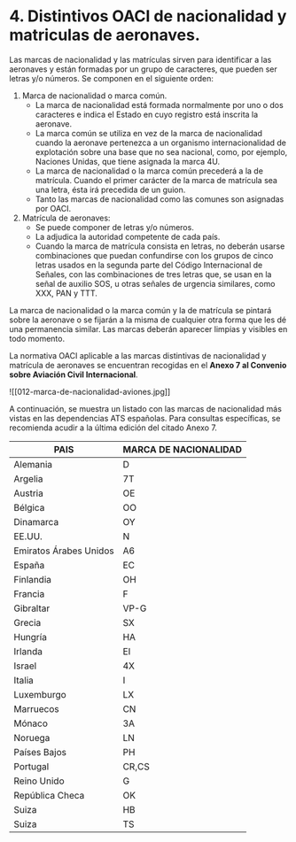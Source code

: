 
# 4. Distintivos OACI de nacionalidad y matriculas de aeronaves.

Las marcas de nacionalidad y las matrículas sirven para identificar a las aeronaves y están formadas por un grupo de caracteres, que pueden ser letras y/o números. Se componen en el siguiente orden:

1. Marca de nacionalidad o marca común.
	- La marca de nacionalidad está formada normalmente por uno o dos caracteres e indica el Estado en cuyo registro está inscrita la aeronave.
	- La marca común se utiliza en vez de la marca de nacionalidad cuando la aeronave pertenezca a un organismo internacionalidad de explotación sobre una base que no sea nacional, como, por ejemplo, Naciones Unidas, que tiene asignada la marca 4U.
	- La marca de nacionalidad o la marca común precederá a la de matrícula. Cuando el primer carácter de la marca de matrícula sea una letra, ésta irá precedida de un guion.
	- Tanto las marcas de nacionalidad como las comunes son asignadas por OACI.
2. Matrícula de aeronaves:
	- Se puede componer de letras y/o números.
	- La adjudica la autoridad competente de cada país.
	- Cuando la marca de matrícula consista en letras, no deberán usarse combinaciones que puedan confundirse con los grupos de cinco letras usados en la segunda parte del Código Internacional de Señales, con las combinaciones de tres letras que, se usan en la señal de auxilio SOS, u otras señales de urgencia similares, como XXX, PAN y TTT.

La marca de nacionalidad o la marca común y la de matrícula se pintará sobre la aeronave o se fijarán a la misma de cualquier otra forma que les dé una permanencia similar. Las marcas deberán aparecer limpias y visibles en todo momento.

La normativa OACI aplicable a las marcas distintivas de nacionalidad y matrícula de aeronaves se encuentran recogidas en el **Anexo 7 al Convenio sobre Aviación Civil Internacional**.

![[012-marca-de-nacionalidad-aviones.jpg]]

A continuación, se muestra un listado con las marcas de nacionalidad más vistas en las dependencias ATS españolas. Para consultas específicas, se recomienda acudir a la última edición del citado Anexo 7.

| PAIS                   | MARCA DE NACIONALIDAD |
| ---------------------- | --------------------- |
| Alemania               | D                     |
| Argelia                | 7T                    |
| Austria                | OE                    |
| Bélgica                | OO                    |
| Dinamarca              | OY                    |
| EE.UU.                 | N                     |
| Emiratos Árabes Unidos | A6                    |
| España                 | EC                    |
| Finlandia              | OH                    |
| Francia                | F                     |
| Gibraltar              | VP-G                  |
| Grecia                 | SX                    |
| Hungría                | HA                    |
| Irlanda                | EI                    |
| Israel                 | 4X                    |
| Italia                 | I                     |
| Luxemburgo             | LX                    |
| Marruecos              | CN                    |
| Mónaco                 | 3A                    |
| Noruega                | LN                    |
| Países Bajos           | PH                    |
| Portugal               | CR,CS                 |
| Reino Unido            | G                     |
| República Checa        | OK                    |
| Suiza                  | HB                    |
| Suiza                  | TS                    |
